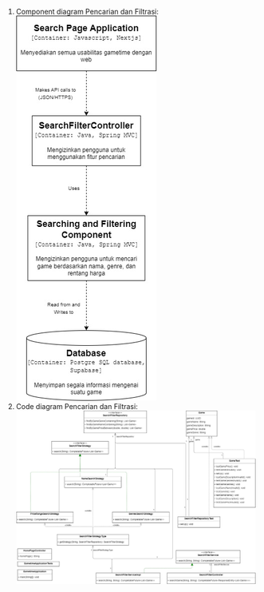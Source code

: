 1. Component diagram Pencarian dan Filtrasi:
![componentdiagramcarifilter.jpg](images/1.jpg)
2. Code diagram Pencarian dan Filtrasi:
![codediagramcarifilter.jpg](images/2.jpg)